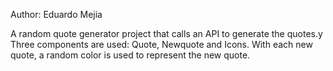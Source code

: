 Author: Eduardo Mejia

A random quote generator project that calls an API to generate the quotes.y
Three components are used: Quote, Newquote and Icons. With each new quote, a random color is used to represent the new quote.
